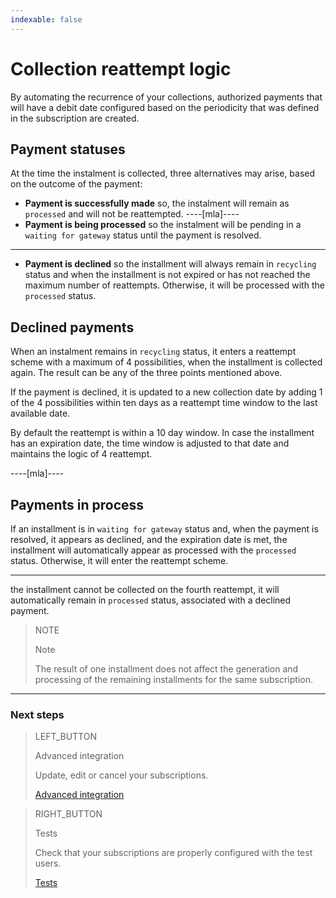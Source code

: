 ```yaml
---
indexable: false
---
```


# Collection reattempt logic

By automating the recurrence of your collections, authorized payments that will have a debit date configured based on the periodicity that was defined in the subscription are created.

## Payment statuses
At the time the instalment is collected, three alternatives may arise, based on the outcome of the payment:

* __Payment is successfully made__ so, the instalment will remain as `processed` and will not be reattempted. 
----[mla]----
* __Payment is being processed__ so the instalment will be pending in a `waiting for gateway` status until the payment is resolved.
------------
* __Payment is declined__ so the installment will always remain in `recycling` status and when the installment is not expired or has not reached the maximum number of reattempts. Otherwise, it will be processed with the `processed` status.

## Declined payments

When an instalment remains in `recycling` status, it enters a reattempt scheme with a maximum of 4 possibilities, when the installment is collected again. The result can be any of the three points mentioned above. 

If the payment is declined, it is updated to a new collection date by adding 1 of the 4 possibilities within ten days as a reattempt time window to the last available date.

By default the reattempt is within a 10 day window. In case the installment has an expiration date, the time window is adjusted to that date and maintains the logic of 4 reattempt.

----[mla]----

## Payments in process

If an installment is in `waiting for gateway` status and, when the payment is resolved, it appears as declined, and the expiration date is met, the installment will automatically appear as processed with the `processed` status. Otherwise, it will enter the reattempt scheme.

------------

the installment cannot be collected on the fourth reattempt, it will automatically remain in `processed` status, associated with a declined payment.

> NOTE
> 
> Note
> 
> The result of one installment does not affect the generation and processing of the remaining installments for the same subscription.

------------
### Next steps

> LEFT_BUTTON
>
> Advanced integration
>
> Update, edit or cancel your subscriptions.
>
> [Advanced integration](http://www.mercadopago[FAKER][URL][DOMAIN]/developers/en/guides/online-payments/subscriptions/advenced-integration/)

> RIGHT_BUTTON
>
> Tests
>
> Check that your subscriptions are properly configured with the test users. 
>
> [Tests](http://www.mercadopago[FAKER][URL][DOMAIN]/developers/en/guides/online-payments/subscriptions/testing/)
